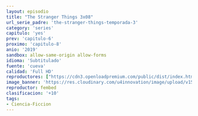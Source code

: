 ```yaml
---
layout: episodio
title: "The Stranger Things 3x08"
url_serie_padre: 'the-stranger-things-temporada-3'
category: 'series'
capitulo: 'yes'
prev: 'capitulo-6'
proximo: 'capitulo-8'
anio: '2019'
sandbox: allow-same-origin allow-forms
idioma: 'Subtitulado'
fuente: 'cueva'
calidad: 'Full HD'
reproductores: ["https://cdn3.openloadpremium.com/public/dist/index.html?id=5974239f5c961a2ffb8a44615070f382"]
image_banner: 'https://res.cloudinary.com/u4innovation/image/upload/v1562298880/stranger3-banner-min_zin3n0.jpg'
reproductor: fembed
clasificacion: '+10'
tags:
- Ciencia-Ficcion
---
```












